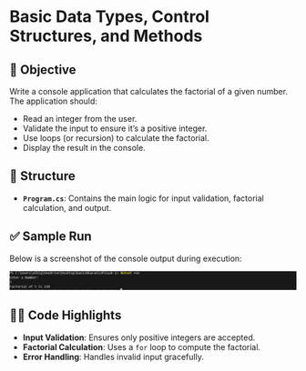 # Basic Data Types, Control Structures, and Methods

## 📝 Objective
Write a console application that calculates the factorial of a given number. The application should:
- Read an integer from the user.
- Validate the input to ensure it’s a positive integer.
- Use loops (or recursion) to calculate the factorial.
- Display the result in the console.


## 🧱 Structure
- **`Program.cs`**: Contains the main logic for input validation, factorial calculation, and output.

## ✅ Sample Run
Below is a screenshot of the console output during execution:

![Sample Run](./images/image.png)

## 🧑‍💻 Code Highlights
- **Input Validation**: Ensures only positive integers are accepted.
- **Factorial Calculation**: Uses a `for` loop to compute the factorial.
- **Error Handling**: Handles invalid input gracefully.